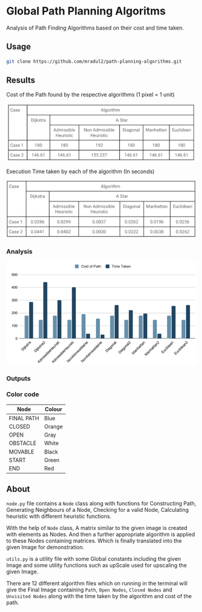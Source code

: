 # Global Path Planning Algoritms

Analysis of Path Finding Algorithms based on their cost and time taken.

## Usage

```bash
git clone https://github.com/mradul2/path-planning-algorithms.git

```

## Results

Cost of the Path found by the respective algorithms (1 pixel = 1 unit)

![graph1](assets/graph1.png)

Execution Time taken by each of the algorithm (In seconds)

![graph2](assets/graph2.png)

### Analysis

![analysis](assets/ana.png)

### Outputs



### Color code

| Node       | Colour |
|------------|--------|
| FINAL PATH | Blue   |
| CLOSED     | Orange |
| OPEN       | Gray   |
| OBSTACLE   | White  |
| MOVABLE    | Black  |
| START      | Green  |
| END        | Red    |

## About

`node.py` file contains a `Node` class along with functions for Constructing Path, Generating Neighbours of a Node, Checking for a valid Node, Calculating heuristic with different heuristic functions.

With the help of `Node` class, A matrix similar to the given image is created with elements as Nodes. And then a further appropriate algorithm is applied to these Nodes containing matrices. Which is finally translated into the given Image for demonstration. 

`utils.py` is a utility file with some Global constants including the given Image and some utility functions such as upScale used for upscaling the given Image.

There are 12 different algorithm files which on running in the terminal will give the Final Image containing `Path`, `Open Nodes`, `Closed Nodes` and `Unvisited Nodes` along with the time taken by the algorithm and cost of the path.
